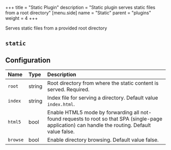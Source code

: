 +++
title = "Static Plugin"
description = "Static plugin serves static files from a root directory"
[menu.side]
  name = "Static"
  parent = "plugins"
  weight = 4
+++

Serves static files from a provided root directory

## `static`

## Configuration

Name | Type | Description
:--- | :--- | :----------
`root` | string | Root directory from where the static content is served. Required.
`index` | string | Index file for serving a directory. Default value `index.html`.
`html5` | bool | Enable HTML5 mode by forwarding all not-found requests to root so that SPA (single-page application) can handle the routing. Default value false.
`browse` | bool | Enable directory browsing. Default value false.
